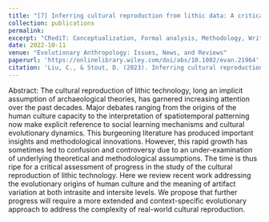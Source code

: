 ```yaml
---
title: "[7] Inferring cultural reproduction from lithic data: A critical review"
collection: publications
permalink:
excerpt: "CRediT: Conceptualization, Formal analysis, Methodology, Writing – original draft, Writing – review & editing"
date: 2022-10-11
venue: "Evolutionary Anthropology: Issues, News, and Reviews"
paperurl: 'https://onlinelibrary.wiley.com/doi/abs/10.1002/evan.21964'
citation: 'Liu, C., & Stout, D. (2023). Inferring cultural reproduction from lithic data: A critical review. <i>Evolutionary Anthropology: Issues, News, and Reviews</i>, 32: 83-99'
---
```


Abstract: The cultural reproduction of lithic technology, long an implicit assumption of archaeological theories, has garnered increasing attention over the past decades. Major debates ranging from the origins of the human culture capacity to the interpretation of spatiotemporal patterning now make explicit reference to social learning mechanisms and cultural evolutionary dynamics. This burgeoning literature has produced important insights and methodological innovations. However, this rapid growth has sometimes led to confusion and controversy due to an under-examination of underlying theoretical and methodological assumptions. The time is thus ripe for a critical assessment of progress in the study of the cultural reproduction of lithic technology. Here we review recent work addressing the evolutionary origins of human culture and the meaning of artifact variation at both intrasite and intersite levels. We propose that further progress will require a more extended and context-specific evolutionary approach to address the complexity of real-world cultural reproduction.

